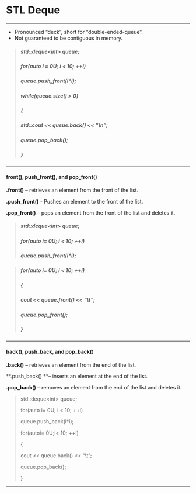 # STL Deque

---

* Pronounced “deck”, short for “double-ended-queue”.
* Not guaranteed to be contiguous in memory.

> ##### std::deque&lt;int&gt; queue;
>
> ##### for\(auto i = 0U; i &lt; 10; ++i\)
>
> ##### queue.push\_front\(i\*i\);
>
> ##### while\(queue.size\(\) &gt; 0\)
>
> ##### {
>
> ##### std::cout &lt;&lt; queue.back\(\) &lt;&lt; “\n”;
>
> ##### queue.pop\_back\(\);
>
> ##### }

---

#### front\(\), push\_front\(\), and pop\_front\(\)

**.front\(\)** – retrieves an element from the front of the list.

**.push\_front\(\)** - Pushes an element to the front of the list.

**.pop\_front\(\)** – pops an element from the front of the list and deletes it.

> ##### std::deque&lt;int&gt; queue;
>
> ##### for\(auto i= 0U; i &lt; 10; ++i\)
>
> ##### queue.push\_front\(i\*i\);

### 

##### 

> ##### for\(auto i= 0U; i &lt; 10; ++i\)
>
> ##### {
>
> ##### cout &lt;&lt; queue.front\(\) &lt;&lt; “\t”;
>
> ##### queue.pop\_front\(\);
>
> ##### }

---

#### back\(\), push\_back, and pop\_back\(\)

**.back\(\)** – retrieves an element from the end of the list.

**.push\_back\(\) **– inserts an element at the end of the list.

**.pop\_back\(\)** – removes an element from the end of the list and deletes it.

> std::deque&lt;int&gt; queue;
>
> for\(auto i= 0U; i &lt; 10; ++i\)
>
> queue.push\_back\(i\*i\);
>
> for\(autoi= 0U;i&lt; 10; ++i\)
>
> {
>
> cout &lt;&lt; queue.back\(\) &lt;&lt; “\t”;
>
> queue.pop\_back\(\);
>
> }

---



